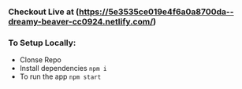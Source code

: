 ### Checkout Live at (https://5e3535ce019e4f6a0a8700da--dreamy-beaver-cc0924.netlify.com/)
### To Setup Locally:

- Clonse Repo
- Install dependencies `npm i`
- To run the app `npm start`
